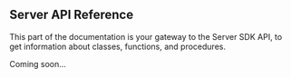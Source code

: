 ## Server API Reference

This part of the documentation is your gateway to the Server SDK API, to get information about classes, functions, and procedures.

Coming soon...

